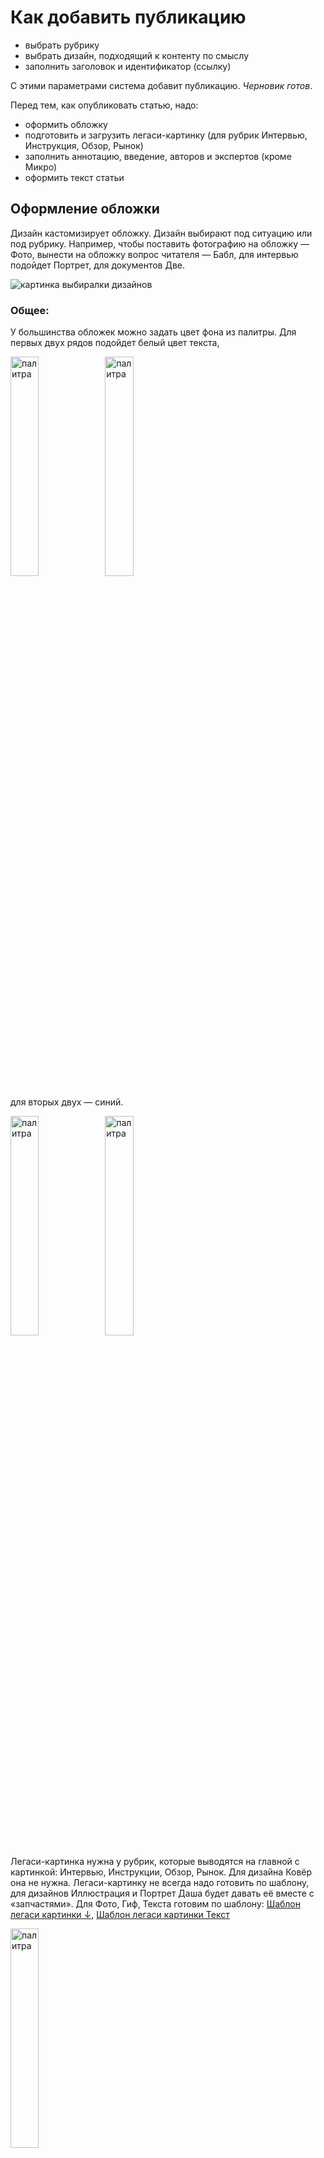 # Как добавить публикацию
- выбрать рубрику
- выбрать дизайн, подходящий к контенту по смыслу
- заполнить заголовок и идентификатор (ссылку)

С этими параметрами система добавит публикацию. *Черновик готов*.

Перед тем, как опубликовать статью, надо:
- оформить обложку
- подготовить и загрузить легаси-картинку (для рубрик Интервью, Инструкция, Обзор, Рынок)
- заполнить аннотацию, введение, авторов и экспертов (кроме Микро)
- оформить текст статьи

## Оформление обложки

Дизайн кастомизирует обложку. Дизайн выбирают под ситуацию или под рубрику. Например, чтобы поставить фотографию на обложку — Фото, вынести на обложку вопрос читателя — Бабл, для интервью подойдет Портрет, для документов Две.

![картинка выбиралки дизайнов](pics/design-select.png)

### Общее:

У большинства обложек можно задать цвет фона из палитры. Для первых двух рядов подойдет белый цвет текста, 

<img src="pics/palette-1.png" alt="палитра" width="30%"><img src="pics/text-select-2.png" alt="палитра" width="30%">

для вторых двух — синий.

<img src="pics/palette-2.png" alt="палитра" width="30%"><img src="pics/text-select-1.png" alt="палитра" width="30%">

Легаси-картинка нужна у рубрик, которые выводятся на главной с картинкой: Интервью, Инструкции, Обзор, Рынок. Для дизайна Ковёр она не нужна.
Легаси-картинку не всегда надо готовить по шаблону, для дизайнов Иллюстрация и Портрет Даша будет давать её вместе с «запчастями». Для Фото, Гиф, Текста готовим по шаблону: [Шаблон легаси картинки ↓](https://yadi.sk/i/if2w0sVjxRxjnw), [Шаблон легаси картинки Текст](https://yadi.sk/d/ZMNiAqqR8aFJGg?w=1)

<img src="pics/legacy-button.png" alt="палитра" width="30%">

У всех статей саммари опционально, включается галочкой.

<img src="pics/summary.png" alt="саммари" width="30%">

У всех дизайнов кроме Пустого сниппеты формируются автоматически.

<br>

### Особенности дизайнов:

#### Ковёр 

Картинка занимает всю обложку, все старые картинки 2500x1000 подходят.

#### Текст 

Без картинки. 

#### Иллюстрация 

Картинка с прозрачным фоном в формате png. 

<img src="pics/padding-1.png" alt="Иллюстрация" width="30%"><img src="pics/checkbox-padding-2.png" alt="чекбокс" width="30%">

Если картинка зарезается краями обложки, галочку «с полями» надо убрать.

<img src="pics/padding-2.png" alt="Иллюстрация" width="30%"><img src="pics/checkbox-padding-1.png" alt="чекбокс" width="30%">

#### Фото 

У загруженной фотографии настраивается форма овала для того чтобы лучше показать объекты на фото.

<img src="pics/photo-mask.png" alt="маски овалы" width="50%">

#### Портрет 

Загружаем две картинки: фон 2500x1000 и портрет с прозрачным фоном.

#### Микро 

Компактный дизайн для быстрых публикаций — без авторов и экспертов, введения и картинки на обложке.

#### Пустой

Дизайн для экспериментов, если надо начать статью сразу с текста, без обложки.

![pics/Screenshot_2019-09-09_at_12.26.01.png](pics/Screenshot_2019-09-09_at_12.26.01.png)

В пустом дизайне заранее есть вёрстка для шапки. С местом под картинку `.cover-image`, заголовком `h1`, аннотацией `.annotation` и введением `.publication-intro`. 

Внутри`.publication-intro` есть модуль `@blade(authors_and_experts)` , который добавляет блок авторов и экспертов. Авторы и эксперты заполняются в админке как обычно.

```jade
.top
  .cover-image

    .tint
  .text
    h1 Заголовок пустого формата
    .annotation
      p Здесь аннотация пустого формата
    @blade(socials)
.publication-intro
  p Введение для статьи. Такое длинющее, на всю ширину
  @blade(authors_and_experts)
```

Текст из полей «заголовок» и «аннотация» попадет в мета текст. Чтобы заголовок и аннотация появились в статье, их надо заполнить вручную внутрь `h1` и `.annotation`.

![pics/Screenshot_2019-09-13_at_16.18.56.png](pics/Screenshot_2019-09-13_at_16.18.56.png)

Для того, чтобы поставить обложку, загрузите ее как обычную картинку внутрь `.cover-image` . И добавьте к верхнему тегу `.top` тег `.white`, это перекрасит текст на обложке в белый цвет.

```jade
.top.white
  .cover-image
    [IMG name="analysis1.jpg"]
    .tint
  .text
    h1 Заголовок пустого формата
    .annotation
      p Здесь аннотация пустого формата
    @blade(socials)
.publication-intro
  p Введение для статьи. Такое длинющее, на всю ширину
  @blade(authors_and_experts)
```

Если обложка и введение не нужны, удалите предзаполненную верстку — статья начнется сразу с текста.


<br>


# Оформление текста

- [Оформление функциональных блоков](#оформление-функциональных-блоков)
- [Ссылки](#ссылки)
- [Абстрактные стили оформления](#абстрактные-стили-оформления)
- [«Короче»](#короче)
- [Настройка фона публикации](#настройка-фона-публикации)
- [Запретить перенос строки](#Запретить-перенос-строки)
- [Оформление иллюстраций и видео](#Оформление-иллюстраций)
- [Тесты-Квизы](#Тесты-Квизы)
  - [Тест «Какой ты…»](#тест-какой-ты)
  - [Тест «Насколько ты…»](#тест-насколько-ты)
- [Виджеты](#Виджеты)
  - [Блок с рекламой](#Блок-с-рекламой)
  - [Голосовалка](#Голосовалка)
  - [Банковская форма](#Банковская-форма)
  - [Ползунок](#Ползунок)
- [Комментарии](#Комментарии)
- [Шаринг](#Шаринг)
- [Теги](#Теги)


## Оформление функциональных блоков

### Заголовки

```jade
h2 О чем говорит ограничение ответственности

p Если партнер настаивает на ограничении ответственности в договоре, для компании это может быть сигналом. Например, она заключает с поставщиком договор на миллион, а он настаивает на ответственности в десять тысяч рублей. Возможно, стоит проверить отзывы об этом поставщике. Вдруг он часто срывает сроки или резко прекращает сотрудничество.

h3 Какие исключения

p Компания может ограничить свою ответственность, если работает по агентскому или инвестиционному договору. Это те случаи, когда компания не сама оказывает услуги или поставляет товары, а зависит от других компаний
```

![pics/Untitled.png](pics/Untitled.png)

В качестве альтернативы h2 можно использовать h6, они выглядят одинаково, но h6 не идёт в скролл-навигацию (которая в правом углу). Это когда заголовков слишком много.

<br>

### Пример

```jade
p.example Кофейня «Бублик» заключает договор с хлебозаводом на поставку круассанов на 2 млн в год. Ограничение ответственности по договору — 10 000 рублей.
```

![pics/Untitled.png](pics/Untitled-2.png)

<br>

### Цитата

```jade
p.cite По сути компания должна заранее предупредить партнера, что не сможет исполнять договор. Например, поставщик бубликов из примера должен был заранее сообщить, что закрывает производство бубликов.
```

![pics/Untitled.png](pics/Untitled-3.png)

<br>

### Слова читателя

```jade
p Александр Хорошев

.speech-bubble
  p Зависит от ситуации. Вообще, у нас не принято не повышать зарплату, не просить о ее повышении. Что странно, ведь квалификация работников растет. Если разница небольшая, может дело в том, что сотруднику тупо не хватает денег. Можно оговорить рост з/п, в сочетании с повышением ответственности. Если денег предлагают ощутимо больше, ну значит, сотрудник перерос вашу конторку. Селяви, это частое явление. Растите быстрее.
  p А бывает еще так, что предложили больше — и слава богу. Потому что с определенным работником бывает так, что и платить больше ты ему не можешь (может, не нарабатывает он, или, может, работа именно у тебя не дает ему возможности раскрыться), и уволить жалко. Тогда такая ситуация только на руку работодателю.
```

![pics/Untitled.png](pics/Untitled-4.png)




<br>

## Ссылки

### Царская ссылка на свою статью

```jade
.banner-image
  [IMG name="Mb_detskiy-center-inst-4.png"]
a.banner.self-link.orange(href="/all/assessment")
  .caption Читать в Деле
  h6 Как проходить спецоценку труда
```

![pics/Screenshot2018-11-23at10.38.04.png](pics/Screenshot2018-11-23at10.38.04.png)

Некадрированные картинки из статей без фона лежат [в яндекс диске](https://yadi.sk/d/Jc5BcbG0IDFIgg)

Картинку для царской ссылки предварительно надо подготовить в пропорциях 3:2. Файл с заготовкой для кадрирования: 

[self-link-images.psd](templates/self-link-images.psd)

Кадрированные картинки [в яндекс диске](https://yadi.sk/d/4pnhEEsIVZ8wXw) (можно сразу брать для вёрстки)

Фон берем с обложки статьи, на которую ссылаемся. Тег после `a.banner.self-link`  (в примере выше — `.orange`) заменяет цвет фона:

<img src="pics/2018-11-2012.23.20.jpg" alt="предустановленные цвета" width="50%">

<br>

### Ссылка в тексте

```jade
p #[a(href='https://www.nalog.ru/rn77/') О налоге на имущество организаций] 
// важно, чтобы после скобки был пробел ↑
на сайте ФНС
```

```jade
p <a href='https://www.nalog.ru/rn77/'>О налоге на имущество организаций</a> на сайте ФНС
```

со счетчиками:

```jade
p <a href='https://www.nalog.ru/rn77/' data-goal-click="article-all-1">О налоге на имущество организаций</a> на сайте ФНС
```

<br>

### Ссылка на свою статью в тексте

```jade
Мы написали об этом #[a(href='/all/open/') инструкцию].
//   важно, чтобы после скобки был пробел ↑
```

```jade
Мы написали об этом <a href='/all/open/'>инструкцию</a>.
```

Ссылка на статью должна быть *локальной* (то есть, убираем из ссылки `https://delo.modulbank.ru`)

![pics/ScreenShot2018-08-09at22.05.16.png](pics/ScreenShot2018-08-09at22.05.16.png)

<br>

### Ссылка-кнопка

```jade
p
  a.button-link(href='http://kad.arbitr.ru/Card/0d222f42-991e-4636-9997-6eab45d06d82') Судебное дело
```

![pics/Screenshot2019-01-18at11.52.04.png](pics/Screenshot2019-01-18at11.52.04.png)




<br>

## Абстрактные стили оформления

Это когда стиль описывает визуальное оформление, а не функцию. Как его применять, решает автор

### Сноска

Ставится *перед* блоком, с которым должна выравниваться по вертикали

```jade
p.note Возмещение убытков — в статье 15 Гражданского кодекса

p Под убытками тут понимают реальный ущерб и упущенную выгоду. Реальный ущерб возникает, когда повредили или потеряли имущество. Упущенная выгода — доходы, которые компания могла бы получить, если бы обе стороны исполнили обязательства. Могла получить, но не получила.
```

![pics/Untitled.png](pics/Untitled-5.png)

<br>

### Сноска с несколькими предложениями

Ставится *перед* блоком, с которым должна выравниваться по вертикали

```jade
.note
  p <strong> Налоговая выгода — уменьшение налогов:</strong> вычеты, налоговые каникулы, уменьшение доходов на расходы на упрощенке.
  p <strong> Необоснованная налоговая выгода</strong> — незаконное уменьшение налогов: фиктивные расходы, работа с фирмами-однодневками.
```

![pics/ScreenShot2018-08-09at21.44.57.png](pics/ScreenShot2018-08-09at21.44.57.png)

<br>

### Цифра и подпись

Ставится *перед* блоком, с которым должна выравниваться по вертикали

```jade
.note
  .figure 500 рублей
  .caption в час стоило первое помещение школы танцев Анастасии
```

![pics/Untitled.png](pics/Untitled-6.png)

<br>

### Несколько ссылок в одной сноске

Ставится *перед* блоком, с которым должна выравниваться по вертикали

```jade
.note
  p #[a(href='http://www.consultant.ru') Статья 346.45 Налогового кодекса об условиях действия патента]
  p #[a(href='https://.kontur.ru') Письмо Минфина о перерасчете стоимости патента от 24.02.2016]
  p #[a(href='https://normativ.kontur.ru/document?moduleId=1&documentId=275693') Письмо Минфина о перерасчете стоимости патента от 25.05.2016]
```

![pics/ScreenShot2018-08-09at22.00.36.png](pics/ScreenShot2018-08-09at22.00.36.png)

<br>

### Ссылка c фотографией в сноске

Ставится *перед* блоком, с которым должна выравниваться по вертикали

```jade
.note
  a(href="https://docs.google.com/document/d/1xfkKupBuUSpgbL2qKtPhpzAv7QZ8mpu4pPb_e96eY9w/edit")
    [IMG name="2429-2-1-411.png"]
    Акт осмотра от эксперта статьи
```

![pics/ScreenShot2018-08-09at21.02.24.png](pics/ScreenShot2018-08-09at21.02.24.png)

<br>

### Ссылка на свою статью с картинкой

Ставится *перед* блоком, с которым должна выравниваться по вертикали

```jade
a.note.self-link(href="/all/martenity-pay")
  [IMG name="1900-2-1.png"]
  p Как ИП получить декретные
```

Ссылка должна быть *локальной*

![pics/ScreenShot2018-08-09at20.59.25.png](pics/ScreenShot2018-08-09at20.59.25.png)

<br>

### Ссылка на свою статью без картинки

Ставится *перед* блоком, с которым должна выравниваться по вертикали

```jade
a.note.self-link(href="/all/dependent") 
  p Когда налоговая подозревает взаимозависимость в Деле
```

Ссылка должна быть *локальной*

![pics/ScreenShot2018-08-09at21.09.42.png](pics/ScreenShot2018-08-09at21.09.42.png)

<br>

### Ярлык «Шаг»

```jade
h2 
  span.step Шаг 1.
  span  Провести собрание участников
//     ↑ дополнительный пробел
```

![pics/Screenshot2019-01-18at12.11.30.png](pics/Screenshot2019-01-18at12.11.30.png)

Вместо «шага» можно поставить любое слово. Перед заголовком нужен дополнительный пробел, чтобы в содержании справа не слиплись слова: «Шаг 1Провести».

Если боковой навигации не видно, надо немного уменьшить масштаб страницы с помощью `Cmd -`

<br>

### Еще статьи

```jade
.plate
  .columns
    .narrow-column
      p Статьи Дела, чтобы избежать штрафов
    .wide-column
      p #[a(href='/all/fas')<strong>Что нельзя рекламировать</strong>]
      p #[a(href='/all/govorit_o_konkurentah')<strong>Чего нельзя говорить о конкурентах</strong>]
      p #[a(href='/all/sms')<strong>Как рассылать смс без штрафа</strong>]
```

![pics/Screenshot2019-01-18at12.00.15.png](pics/Screenshot2019-01-18at12.00.15.png)

<br>

### Маркер

```
p Под убытками тут понимают реальный ущерб и упущенную выгоду. <span class="marker">Реальный ущерб возникает, когда повредили или потеряли имущество.</span> Упущенная выгода — доходы, которые компания могла бы получить, если бы обе стороны исполнили обязательства. Могла получить, но не получила.
```

![pics/Untitled.png](pics/Untitled-7.png)

<br>

### Плашка

```
.plate
  p В договоре с «Легионом» было ограничение ответственности. Но суд посчитал этот пункт ничтожным, и «Легиону» пришлось выплатить полный ущерб.
```

![pics/Untitled.png](pics/Untitled-8.png)

<br>

### Колонки (без выравнивания текста между колонками)

В вёрстке колонок текст заполняется сначала в левой колонке, сверху вниз, затем в правой, сверху вниз.

```
.columns
  .column
    h5 Подозрительно
    p Компании работают в одной сфере, но делят участки. Одна делает каркас мебели, другая — натягивает на каркас ткань.
    p Компании работают в одном здании. Всю аренду оплачивает одна из компаний.
  .column 
    h5 Внушает доверие
    p У каждой компании свой договор на аренду.
    p Компании работают в одной сфере, но с разными процессами. Одна — производит новую мебель, другая — ремонтирует старую.
```

![pics/ScreenShot2018-08-09at21.52.24.png](pics/ScreenShot2018-08-09at21.52.24.png)

<br>

### Таблица

В вёрстке таблицы текст заполняется не колонками, а построчно. `.tr` — table row, строка; `.td` — table data, ячейка. В ячейке может быть несколько абзацев `p`.

Две колонки

```
.table
  .th
    .td
      h5 Что делает ЦРМ
    .td
      h5 Примеры
  .tr
    .td
      p Накапливает информацию о клиенте
    .td
      p Записывает имя клиента, день рождения, частоту обращений, что покупает и на какие суммы, почему отказывается.
      p Знает всё, что хотел и спрашивал клиент вчера и два года назад.
  .tr
    .td
      p Помогает с продажами
    .td
      p Собирает вопросы клиента из письма.
      p Напоминает сотрудникам о задаче: что сделать, кому, когда и для кого.
      p Напоминает клиенту об оплате.
      p Готовит форму оплаты, которую можно поставить на лендинг за минуту.
      p Показывает складские остатки.
```

![pics/Untitled.png](pics/Untitled-9.png)

Три колонки

```
.table.three-columns
  .th
    .td
      h5 Столбец1
    .td
      h5 Столбец2
    .td
      h5 Столбец3
 
  .tr
    .td
      p #[a(href='https://zakupki.gov.ru') Строка1]
    .td
      p Строка1
    .td
      p Строка1
 
  .tr
    .td
      p #[a(href='https://zakupki.gov.ru') Строка2]
    .td
      p Строка2
    .td
      p Строка2
 
  .tr
    .td
      p #[a(href='https://zakupki.gov.ru') Строка3]
    .td
      p Строка3
    .td
      p Строка3
 
  .tr
    .td
      p #[a(href='https://zakupki.gov.ru') Строка4]
    .td
      p Строка4
    .td
      p Строка4
 
  .tr
    .td
      p #[a(href='https://zakupki.gov.ru') Строка5]
    .td
      p Строка5
    .td
      p Строка5
```

![pics/table-three-columns.png](pics/table-three-columns.png)

<br>

### Списки

Ненумерованный

```
p По закону ликвидация занимает четыре месяца. Если кратко, процедура такая:
ul
  li участники принимают решение о ликвидации и назначают ликвидационную комиссию;
  li составляют протокол собрания с решением о ликвидации и уведомление о ликвидации по форме Р15001;
  li в течение трех дней после решения сообщают в регистрирующую налоговую о ликвидации, отдают протокол и уведомление;
  li через пять дней налоговая выдает лист о том, что сделала запись в реестр юридических лиц, и компания начинает процесс ликвидации;
  li компания публикует запись о ликвидации в «Вестнике государственной регистрации»;
```

![pics/ScreenShot2018-08-09at21.14.04.png](pics/ScreenShot2018-08-09at21.14.04.png)

Нумерованный

```
ol
  li сумму инвестиций,
  li сроки траншей,
  li в каком виде будет оформлен транш — заем или уставной капитал.
  Если заем, то инвестору это удобно, а у бизнеса будет обязательство;
  li планы;
  li периодичность встреч и сферы ответственности.
```

![pics/Untitled.png](pics/Untitled-10.png)

Диалог:

```jade
.dialog
  p — Геннадий, я хочу платить аренду безналично. Как нам перейти на
  безналичный расчет?
  p — Хммм. Ну мне это неудобно.
  p — Понимаю. Но, к сожалению, мне теперь неудобно платить наличными.
```




<br>

## «Короче»

Добавляется в специальный "Саммари" раздел в конце редактора

![pics/ScreenShot2018-08-09at22.10.48.png](pics/ScreenShot2018-08-09at22.10.48.png)

```jade
h5 Короче
.columns
  .column
    h4 Кто может оформить вычет
    p ИП на ЕНВД или патентной системе. ООО оформить вычет не могут. ИП на ОСНО, УСН или ЕСХН тоже не смогут получить вычет
  .column
    h4 Какие документы подать для вычета
    p На патенте: заявление по форме Минфина или в произвольной форме.
    p На ЕНВД: декларацию по итогам квартала по рекомендованной налоговой форме. В декларацию вписать нужно вписать расходы на кассу и налог, уменьшенный на стоимость кассы.

h4.figure 18 000 ₽
p размер вычета за одну кассу.
```

![pics/ScreenShot2018-08-09at22.12.29.png](pics/ScreenShot2018-08-09at22.12.29.png)

<br>

### Саммари для интервью. Описание с заголовком

```jade
h5 Коротко
.columns
  .column
    p Бизнес
    h4 Сбор и сортировка пластиковых отходов
  .column
    p Территория
    h4 Москва
  .column
    p Год создания
    h4 2018
  .column
    p Расходы на запуск
    h4 8 млн рублей
```

![pics/Screenshot_2019-10-17_at_17.41.36.png](pics/Screenshot_2019-10-17_at_17.41.36.png)

<br>

### Заголовок (цифра) с описанием

в таких случаях `p` заменяем на `.caption`, чтобы отступ между заголовком и текстом был меньше

```jade
h5 Коротко
.columns
  .column
    h4 1000
    .caption пациентов в год
  .column
    h4 250
    .caption сотрудников
  .column
    h4 2
    .caption корпуса
  .column
    h4 100
    .caption мест для пациентов
  .column
    h4 40-300 тысяч рублей
    .caption зарплаты
```

![pics/Screenshot_2019-10-16_at_15.32.28.png](pics/Screenshot_2019-10-16_at_15.32.28.png)




<br>

## Настройка фона публикации

![pics/Screenshot_2019-11-22_at_15.17.56.png](pics/Screenshot_2019-11-22_at_15.17.56.png)

Чекбокс «Тёмная тема» инвертирует весь текст в белый вне серого блока и красит фон сайта в чёрный. 

Чёрный можно поменять на другой в поле «Цвет». Поле принимает цвет в hex-формате: `#2c372c`. 

Чтобы поставить картинку на фон, загрузите ее как обычно, а потом скопируйте в поле «Изображение» имя картинки (внутри кавычек):

```jade
[IMG name="elka.jpg"]
```

![pics/Screenshot_2019-11-22_at_15.24.44.png](pics/Screenshot_2019-11-22_at_15.24.44.png)

Если используете картинку, подбирайте цвет фона близким к цвету картинки, чтобы «заменить» ее, пока она грузится.

![pics/Screenshot_2019-11-22_at_15.25.18.png](pics/Screenshot_2019-11-22_at_15.25.18.png)




<br>

## Запретить перенос строки

чтобы части числа и рубли не отрывались друг от друга, заворачивайте в <nobr>, вот так:

```jade
Всего он украл на <nobr>200 000 рублей</nobr>
```

и тогда все части «слова» `200 000 рублей` будут целиком переносится на следующую строку




<br>

## Оформление иллюстраций

![pics/Untitled.png](pics/Untitled-11.png)

Чтобы вставить иллюстрацию в текст, можно нажать на иконку и выбрать файл, а можно просто перетащить его прямо в редактор. Появится такая строчка:

```jade
[IMG name="filename.png"]
```

Где стоит эта строчка, там изображение и появится. Если строчка потерялась, можно кликнуть в иконку загруженного файла, и она вставится снова.

<br>

### Картинка с подписью

```jade
.image
  [IMG name="2390-2-1-fajzulenovaimage3.png"]
  .caption Все преподаватели школы в новом помещении на Лубянке
```

![pics/Untitled.png](pics/Untitled-12.png)

<br>

### Картинки меньшей ширины (75%, 50%, 25%, 10%):

```jade
.image.reduced-width
  [IMG name="filename.png"]

.image.half-width
  [IMG name="filename.png"] 

.image.small-width
  [IMG name="filename.png"]

.image.icon-width
  [IMG name="filename.png"]
```

**Стандартная ширина (100%)**

![pics/ScreenShot2018-08-09at21.24.47.png](pics/ScreenShot2018-08-09at21.24.47.png)

**.image.reduced-width (75%)**

![pics/ScreenShot2018-08-09at21.24.33.png](pics/ScreenShot2018-08-09at21.24.33.png)

**.image.half-width (50%)**

![pics/ScreenShot2018-08-09at21.24.21.png](pics/ScreenShot2018-08-09at21.24.21.png)

**.image.small-width (25%)**

![pics/ScreenShot2018-08-09at21.24.10.png](pics/ScreenShot2018-08-09at21.24.10.png)

**.image.icon-width (10%)**

![pics/ScreenShot2018-08-09at21.23.53.png](pics/ScreenShot2018-08-09at21.23.53.png)


*у галереи и картинки есть мега ширина для больших картинок. занимает текстовую колонку и боковую колонку справа*
```
.image.full-width
```

<br>

### Картинки в две колонки

```jade
.image
  .columns
    .column
      [IMG name="7-survilo-1.jpg"]
    .column
      [IMG name="7-survilo-2.jpg"]
  .caption Ольга Лаврентьева рассказывает в романе историю своей бабушки, которая прошла войну и пережила блокаду Ленинграда
```

![pics/Screenshot_2019-10-16_at_15.27.01.png](pics/Screenshot_2019-10-16_at_15.27.01.png)

<br>

### Галерея

```jade
.fotorama
  [IMG name="image-1.jpg"]
  [IMG name="image-2.jpg"]
  [IMG name="image-3.jpg"]
```

![pics/Screenshot_2019-11-26_at_21.11.04.png](pics/Screenshot_2019-11-26_at_21.11.04.png)

чтобы настроить ширину, впишите значение в процентах(75% для `reduced-width`, 50% для `half-width`)

```jade
.fotorama(data-width="75%")
```

<br>

Чтобы добавить подписи к каждой картинке, надо вставить картинки по-другому. Скопировать их `name` 

```jade
[IMG name="kitty.jpg"]
```

и вставить вместо многоточия. Описание добавить внутрь `data-caption`.

```jade
img(src="/storage/publication-images/..." data-caption="...")
```

Получится такая конструкция

```jade
.fotorama
  img(src="/storage/publication-images/kitty.jpg" data-caption="Котик ест блинчики")
  img(src="/storage/publication-images/kitty-2.jpg" data-caption="Если денег нет совсем, можно выучиться на священника и получить свой приход. Правда, бизнес этот так себе: дорогие иконы, маленькая выручка и тяжелая работа без пенсий и выходных.")
```

<br>


Вот это всё комбинируется, например так:

```jade
p У меня даже мысли такой не было. Ты первая, кто задает мне такой вопрос.

.plate
  p Мне было 18, и я не думала, что что-то не получится. Я не знала, что
  бывают сложности. Мне нужно было заработать пять тысяч рублей, я думала:
  «Надо пойти по району, расклеить объявления о школе, и клиенты придут».

  .note
    .figure 500 рублей
    .caption в час стоило первое помещение школы танцев Анастасии
  
  p Я обратилась в какую-то контору на Войковской, там мне сделали
  позорный дизайн объявлений: ярко-желтая бумага, черные надписи, какая-то
  танцующая пара из фотобанка. Тираж был тысяча листовок.

  .image
    [IMG name="2390-2-1-fajzulenovaimage3.png"]
    .caption Все преподаватели школы в новом помещении на Лубянке

  p В этом не было ничего плохого, но инвесторы стали чаще приезжать
  в «Касабланку», интересоваться, общаться с персоналом. Мне это не 
  нравилось, да и мы так не договаривались с самого начала.
```

![pics/Untitled.png](pics/Untitled-13.png)

<br>

### Видео

```
[VIDEO id="https://youtu.be/y-wL4dnBY2I"]
```

Где стоит эта строчка, там видео и появится. Если видео из внешнего ресурса, то используем глобальную ссылку на видео.

![pics/ScreenShot2018-08-09at21.01.47.png](pics/ScreenShot2018-08-09at21.01.47.png)




<br>

## Тесты-Квизы

Разметка тестов похожа. Механику и внешний вид изменяют модификаторы `.true-false`, `.no-image`

```jade
.quiz // без модификатора, «Какой ты»

.quiz.no-image // тест без картинок

.quiz.true-false // тест «Насколько ты»

.quiz.custom // без обертки кнопок, добавления кнопки «дальше» и без вставки цифры результатов в true-false
```

Можно использовать два модификатора сразу:

```jade
.quiz.true-false.no-image // тест «Насколько ты» без картинок
```

Различия:

- У теста «насколько ты» `value` кнопок меняется на числа, 0 — нет, 1 — да,
- в кнопках добавляется пояснение к ответу `.caption`,
- в результатах `data-result-value` меняется на числа вместо букв, цифры 5/5 вставляются автоматически.

<br>

### Тест «Какой ты…»

**Механика:**

Читатель отвечает на вопросы, за каждый тип ответа набирает баллы. Побеждает тип ответа с большим количеством баллов.

Неправильных ответов нет.

Количество результатов равно количеству вариантов ответа.

**Пример:**

Ответы: A, B, C ,D.

Больше всего A`(value="a")` — показываем A`(data-result-value="a")`. Больше всего B — B.

Если два типа ответов набирают одинаковое количество баллов, то случайно выбираем, какой из них показать. A и B одинаково — выбираем случайно между A и B, B и C — между B и C.

Если у трёх и более результатов одинаковое количество баллов, то показываем случайный результат из A, B, C, D.

```jade
noindex
  .quiz
    .question
      [IMG name="1-nastroenie-1.jpg"]
      p Как настроение?
      .answers
        button(value="a") Отлично! Чувствую бодрость и воодушевление!
        button(value="b") Да неплохо вроде, и день проходит нормально
        button(value="c") Мною движет гнев! Никто ничего нормально не может сделать без меня!!!
        button(value="d") Позитив окутывает меня, как облако успеха
        button(value="e") Да чет так себе, вообще не очень
        button(value="f") Некогда! Отстаньте!
    .question
      [IMG name="1-nastroenie-1.jpg"]
      p Как настроение?
      .answers
        button(value="a") Отлично! Чувствую бодрость и воодушевление!
        button(value="b") Да неплохо вроде, и день проходит нормально
        button(value="c") Мною движет гнев! Никто ничего нормально не может сделать без меня!!!
        button(value="d") Позитив окутывает меня, как облако успеха
        button(value="e") Да чет так себе, вообще не очень
        button(value="f") Некогда! Отстаньте!
  
    .result(data-result-value="a")
      .snippet
        [IMG name="trudyaga-snippet.png"]
      .caption
        h4 Вы — неутомимый трудяга
        p Вы работаете днем и ночью, а во сне придумываете как увеличить прибыль и уменьшить расходы. Коллеги равняются на вас, а сотрудники умоляют о передышке. Не забывайте отдыхать!
        @blade(questions_socials)
      .image
        [IMG name="trudyaga.png"]
    .result(data-result-value="b")
      .snippet
        [IMG name="trudyaga-snippet.png"]
      .caption
        h4 Вы — неутомимый трудяга
        p Вы работаете днем и ночью, а во сне придумываете как увеличить прибыль и уменьшить расходы. Коллеги равняются на вас, а сотрудники умоляют о передышке. Не забывайте отдыхать!
        @blade(questions_socials)
      .image
        [IMG name="trudyaga.png"]
```

![pics/Screenshot_2019-10-17_at_17.36.34.png](pics/Screenshot_2019-10-17_at_17.36.34.png)
*вариация теста с картинкой к каждому вопросу*

Картинка в «результате» занимает 60% ширины. В вёрстке она прилипает к правому нижнему углу, поэтому зарезать можно снизу и справа. Или ставить объект по центру области картинки. Размер 1360×1240

![pics/Screenshot_2020-03-10_at_13.43.48.png](pics/Screenshot_2020-03-10_at_13.43.48.png)

[Шаблон картинки для «результата» ↓](templates/quiz-result-pic.psd)

<br>

### Тест «Насколько ты…»

**Механика:**

Читатель отвечает на вопросы, за каждый *правильный* ответ получает один балл. После каждого ответа показываем, правильный или неправильный был ответ. Максимальное количество очков равно количеству вопросов.

Есть неправильные ответы.

Результатов больше чем вопросов на одну штуку (плюс результат за 0 очков).

**Пример:**

5 вопросов, ответы: A(0), B(0), C(1), D(0). (`value="0"` — неправильный, `value="1"` — правильный). У кнопок добавляется текст (`.caption`), который появится после нажатия: пояснение, правильный или неправильный ответ. 

```jade
button(value="1") 
  p Текст на кнопке
  .caption Дополнительный текст
```

Если читатель набрал 3 балла, показываем результат 3/5 — `data-result-value="3"`. Если набрал 0 — 0/5 `data-result-value="0"`.

Ниже пример теста без картинок к вопросам:

```jade
noindex
  .quiz.no-image.true-false
    .question
      p Давайте начнем с легкого. Что такое «яйцебитня»?
      .answers
        button(value="1") 
          p Ой, это очевидно. Эта комната, где разбивают яйца!
          .caption Угадали! Правда, это целых три комнаты: одна для хранения яиц, вторая для мойки, третья — для приготовления яичной массы
        button(value="0") 
          p Да вы сами это придумали, нет такого
          .caption Если бы. Яйцебитня — это три комнаты для хранения, мойки и приготовления яиц
        button(value="0") 
          p Это кладовка, которую пристраивали к кухне в средневековых замках
          .caption Мы бы не удивились, но нет. Яйцебитня — это три комнаты для хранения, мойки и приготовления яиц
    .question
      p А теперь посложнее. Сколько нужно вымачивать зелень в уксусе перед тем, как отправить ее в салат?
      .answers
        button(value="0") 
          p Зелень? В уксусе? Не может быть такого!
          .caption Еще как может! Правила рекомендуют замачивать зелень для салатов в растворе уксуса аж на 3 минуты 
        button(value="0") 
          p Зависит от вида зелени. Укроп, петрушку, рукколу — 3 минуты, базилик, розмарин — хватит 1 минуты
          .caption А вы бы могли быть составителем санпинов! Но на самом деле вид зелени никак не влияет на время
        button(value="1") 
          p Всю зелень нужно замачивать на 3 минуты, не меньше
          .caption Бинго! Теперь пойдемте вытаскивать из уксуса наш итальянский базилик
  
    .result(data-result-value="5")
      .snippet
        [IMG name="snippet-sanpin-5.png"]
      .caption
        h4 Санпины — моих рук дело
        p Может, вы даже захотите похвастаться этим:
        @blade(questions_socials)
      .image      
    .result(data-result-value="4")
      .snippet
        [IMG name="snippet-sanpin-4.png"]
      .caption
        h4 Санпины — моих рук дело
        p Не знаем, захотите ли вы об этом рассказать, но вдруг:
        @blade(questions_socials)
      .image
```

![pics/Screenshot_2020-02-17_at_13.00.18.png](pics/Screenshot_2020-02-17_at_13.00.18.png)
*вариация теста без картинки к каждому вопросу*

<br>

### Сниппеты

На сниппетах пишем текст от первого лица

<img src="pics/Group_3_Copy_8.png" width="45%">   <img src="pics/sanpin-5_copy_5.png" width="45%">

Картинки-сниппеты для результатов теста загружаются вручную.

Сниппет для всей статьи через форму под заголовком:

![pics/Screenshot_2020-02-13_at_12.54.33.png](pics/Screenshot_2020-02-13_at_12.54.33.png)

Сниппеты для результатов — как обычную картинку для статьи

```jade
.result(data-result-value="4")
  .snippet
    [IMG name="snippet-sanpin-4.png"] //<- вместо этой
  .caption
    ...
```

Шаблоны для сниппетов: 

[для обычного теста ↓](templates/quiz-snippet.psd)

[для правильно/неправильно ↓](templates/quiz-true-false-snippet-2.psd)




<br>

## Виджеты

### Блок с рекламой

```jade
@include Валютный контроль
```

Названия блоков находятся в разделе "Блоки"

![pics/ScreenShot2018-08-13at14.23.10.png](pics/ScreenShot2018-08-13at14.23.10.png)

<br>

### Голосовалка

```jade
noindex
  .poll(data-poll-name="bar333" data-poll-enddate="2019-09-17 14:28:00")
    h4 Что сделает Элеонора в декабре?
    button.positive(data-poll-value="1")
      .chart
      p Выйдет на прибыль
    button.negative(data-poll-value="2")
      .chart
      p Закроет бар
```

![pics/Screenshot_2019-09-17_at_13.40.18.png](pics/Screenshot_2019-09-17_at_13.40.18.png)

Голосовалка для двух вариантов ответа. Новой голосовалке надо дать имя `data-poll-name`, тогда результаты будут записываться в базу данных, и настроить дату окончания `data-poll-enddate`. Настраивается заголовок `h4` и текст на кнопках `p`. Классы `.positive` и `.negative` красят кнопки в сине-зеленый или желто-оранжевый.

Ответов может быть несколько

```jade
noindex
  .poll(data-poll-name="many" data-poll-enddate="2020-12-17 14:28:00")
    h4 Что делать с бюджетом?
    button(data-poll-value="1")
      .chart
      p Копить
    button(data-poll-value="2")
      .chart
      p Потратить
    button(data-poll-value="3")
      .chart
      p Инвестировать
    button(data-poll-value="4")
      .chart
      p Раздать бедным
```

![pics/Screenshot_2019-11-14_at_20.45.32.png](pics/Screenshot_2019-11-14_at_20.45.32.png)

<br>

### Банковская форма

```jade
noindex
  .account-application-form(data-product-name="WBIZ")
    .welcome-text Чтобы получать только полезные сообщения, откройте счет в Модульбанке!
    .success-text Отлично! Вам позвонит специалист банка и всё расскажет. А теперь вернемся к статье 
    .error-text Не получилось передать ваш номер банку :–| Попробуйте позвонить сами: <a href="tel:+78001005454">+7 800 100-54-54</a>
    
    @blade(account_application_form)
```

![pics/Screenshot_2019-11-13_at_15.08.06.png](pics/Screenshot_2019-11-13_at_15.08.06.png)

В форме настраивается сообщение на синем фоне, текст после отправки формы и при ошибке.

Чтобы сообщить, в какой продукт банка отправить данные формы, надо указать код продукта `data-product-name`. Если текста в скобках `(data-product-name="WBIZ")` нет, данные из формы по умолчанию отправляются с пометкой "РКО".

Коды продуктов (в примере `WBIZ`) заполняем из таблицы. Если в код заполнили с ошибкой, форма будет выдавать ошибку при попытке отправить данные.

[Коды продуктов банка](https://www.notion.so/57c737d6e2704746a57d5ae803dfc048)
```здесь нужна таблица↑```

<br>

### Ползунок

```jade
@inclide Ползунок
```

![pics/Screenshot_2019-11-14_at_17.18.03.png](pics/Screenshot_2019-11-14_at_17.18.03.png)

В `Меню > Виджеты` тонкая настройка. Полный код:

```jade
noindex
  .business-slider
    .slider-number
      span#value 0
      span ₽
    
    input(type="range" min="0" max="12000000" value="0")
    
    .blue-plate.input-values
      .slider-caption(data-start-value="0" data-end-value="150000" data-step="10000")
        p Выучиться на священника и получить свой приход
        p Правда, бизнес этот так себе. Жена священника нам рассказала, на чём зарабатывает церковь, сколько тратит и какие проверки проходит.
        p #[a(href='/all/hram') Сколько зарабатывает церковь]
  
      .slider-caption(data-start-value="150000" data-end-value="250000" data-step="10000")
        p Автомастерская
        p Для открытия может хватить и 150 000 рублей, если не считать аренду. Всё зависит от того, сколько и какие машины будете ремонтировать. Наша героиня владеет автомастерской, руководит механиками, борется с полицией и обо всём рассказывает вам.
        p #[a(href='/all/kamenskaya') Полулегальная аренда и резина за хорошую работу]
      
      .slider-caption(data-start-value="250000" data-end-value="250001" data-step="100000")
        p Производство микрофонов
        p Предприниматель из Тулы закупил оборудование, нашел партнера и двенадцать миллионов и запустил производство микрофонов. Теперь в эти микрофоны поют ребята из Колд Плэй.
        p Почитайте подробнее: #[a(href='/manufacture/bazdyrev') «Мы делаем айфон в мире микрофонов»]
```

чтобы вставить кнопку «Больше денег», надо добавить в конце `.blue-plate` `button.button-link.next-number`

```jade
noindex
  .business-slider
    .slider-number
      span#value 0
      span ₽
    
    input(type="range" min="0" max="12000000" value="0")
    
    .blue-plate.input-values
      .slider-caption(data-start-value="0" data-end-value="150000" data-step="10000")
        p Выучиться на священника и получить свой приход
        p Правда, бизнес этот так себе. Жена священника нам рассказала, на чём зарабатывает церковь, сколько тратит и какие проверки проходит.
        p #[a(href='/all/hram') Сколько зарабатывает церковь]
  
      .slider-caption(data-start-value="150000" data-end-value="250000" data-step="10000")
        p Автомастерская
        p Для открытия может хватить и 150 000 рублей, если не считать аренду. Всё зависит от того, сколько и какие машины будете ремонтировать. Наша героиня владеет автомастерской, руководит механиками, борется с полицией и обо всём рассказывает вам.
        p #[a(href='/all/kamenskaya') Полулегальная аренда и резина за хорошую работу]
      
      .slider-caption(data-start-value="250000" data-end-value="250001" data-step="100000")
        p Производство микрофонов
        p Предприниматель из Тулы закупил оборудование, нашел партнера и двенадцать миллионов и запустил производство микрофонов. Теперь в эти микрофоны поют ребята из Колд Плэй.
        p Почитайте подробнее: #[a(href='/manufacture/bazdyrev') «Мы делаем айфон в мире микрофонов»]
      
      button.button-link.next-number Больше денег!
```

![pics/Screenshot_2019-11-22_at_15.15.07.png](pics/Screenshot_2019-11-22_at_15.15.07.png)

Прогрессивная шкала распределения цифр. К инпуту добавить класс `.pow` и увеличить максимальное значение на число в диапазоне от 0.1 до 0.5 (такое, чтобы в крайней правой точке выводилось корректное значение)

```jade
input.pow(type="range" min="0" max="12000000.5" value="0")
```

Точки расставляются сами




<br>

## Комментарии

Комменты включаются галочкой в админке. Если выключить комментирование — исчезнет только попап, новые нельзя написать, старые останутся.

![pics/Screenshot_2020-02-10_at_19.49.07.png](pics/Screenshot_2020-02-10_at_19.49.07.png)

Все люди с доступом в админку (то есть редакторы) оставляют комментарии от имени `редакции`. Чтобы комментировать от своего имени, лучше залогиниться через фейсбук в другом браузере.

Заблокированных читателей можно разблокировать через админку `Люди > Вонючки`




<br>

## Шаринг

### Социокнопки в теле статьи

Чтобы добавить дополнительные социокнопки перед комментариями:

```jade
.custom-socials
  p Рассказать друзьям:
  @blade(socials)
```

![pics/Screenshot_2020-02-10_at_19.43.57.png](pics/Screenshot_2020-02-10_at_19.43.57.png)

<br>

### Царский шаринг

при наведении мыши мелькают фразы как в инстраграм-сторисах «какой ты персонаж Дисней», после клика этот текст расшаривается в фейсбук как подпись к ссылке.

```jade
noindex
  .sharing-game
    .caption Поделиться и сказать
    .content
      .share-text Время – ваш союзник, лучше отложить принятие важного решения хотя бы на день.
      .share-text Внимание! Это сообшение содержит вирус любви! Он находит самого доброго и хорошего человека!
      .share-text Это послание из другой галактики самому доброму человеку. Миссия завершена успешно!
      .share-text Если в течение 15 секунд не крикнешь "УРА!", то все пропало!
```

![картинка](pics/Screenshot_2020-03-02_at_13.33.24.png)





<br>

## Теги

![картинка чекбокса](pics/switch-tags.png)

Галочка включает теги. Если на странице был блок ссылок «Ещё», то теги заменят его. Если нет — появятся после серого фона.

`.tags-group` — создает отдельную колонку, если групп больше одной. Если одна группа, то растягивается на всю ширину. Если в группе больше 15 ссылок, то добавится кнопка «Смотреть всё».

```jade
.tags-group
  .title Почитать по теме:
  a(href="/all/clothing-atelier") Готовый бизнес-план для ателье одежды
  a(href="/all/public-holidays") Сколько бизнесу стоят государственные праздники
  a(href="/all/business-ban") Почему один бизнес запрещают, а другой — нет?

.tags-group
  .title Полезные ссылки:
  a(href="http://kremlin.ru/") Сайт правительства РФ
  a(href="https://www.google.com/") Гугл
  a(href="http://www.consultant.ru/") Консультант+
```

![скриншот тегов](pics/tags-screenshot.png)

Скриншот с увеличенным количеством ссылок

Класс `.no-wrapping` примененный к `.tags-group` выключает оборачивание ссылок в `div.publication__link`.
